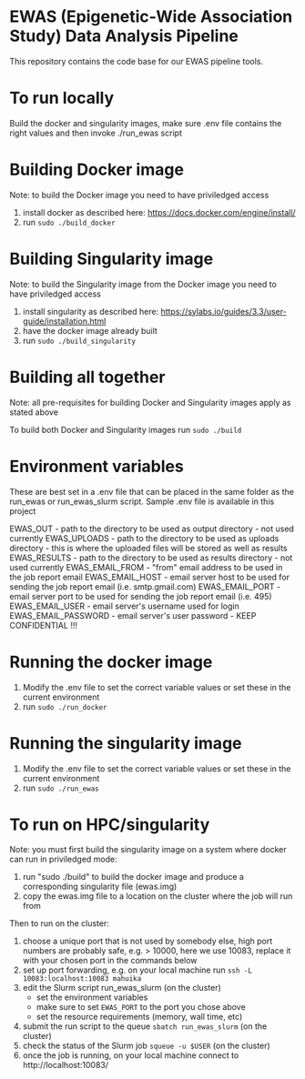 # EWAS (Epigenetic-Wide Association Study)  Data Analysis Pipeline

This repository contains the code base for our EWAS pipeline tools.

# To run locally

Build the docker and singularity images, make sure .env file contains the right values and then invoke ./run_ewas script

# Building Docker image

Note: to build the Docker image you need to have priviledged access

1. install docker as described here: https://docs.docker.com/engine/install/ 
2. run `sudo ./build_docker`

# Building Singularity image

Note: to build the Singularity image from the Docker image you need to have priviledged access

1. install singularity as described here: https://sylabs.io/guides/3.3/user-guide/installation.html
2. have the docker image already built
3. run `sudo ./build_singularity`

# Building all together

Note: all pre-requisites for building Docker and Singularity images apply as stated above

To build both Docker and Singularity images run `sudo ./build`

# Environment variables

These are best set in a .env file that can be placed in the same folder as the run_ewas or run_ewas_slurm script. Sample .env file is available in this project

EWAS_OUT - path to the directory to be used as output directory - not used currently
EWAS_UPLOADS - path to the directory to be used as uploads directory - this is where the uploaded files will be stored as well as results
EWAS_RESULTS - path to the directory to be used as results directory - not used currently
EWAS_EMAIL_FROM - "from" email address to be used in the job report email
EWAS_EMAIL_HOST - email server host to be used for sending the job report email (i.e. smtp.gmail.com)
EWAS_EMAIL_PORT - email server port to be used for sending the job report email (i.e. 495)
EWAS_EMAIL_USER - email server's username used for login
EWAS_EMAIL_PASSWORD - email server's user password - KEEP CONFIDENTIAL !!!

# Running the docker image

1. Modify the .env file to set the correct variable values or set these in the current environment
2. run `sudo ./run_docker`

# Running the singularity image

1. Modify the .env file to set the correct variable values or set these in the current environment
2. run `sudo ./run_ewas`

# To run on HPC/singularity

Note: you must first build the singularity image on a system where docker can run in priviledged mode:

1. run "sudo ./build" to build the docker image and produce a corresponding singularity file (ewas.img) 
2. copy the ewas.img file to a location on the cluster where the job will run from

Then to run on the cluster:

1. choose a unique port that is not used by somebody else, high port numbers are probably safe,
   e.g. > 10000, here we use 10083, replace it with your chosen port in the commands below
2. set up port forwarding, e.g. on your local machine run `ssh -L 10083:localhost:10083 mahuika`
3. edit the Slurm script run_ewas_slurm (on the cluster)
   * set the environment variables
   * make sure to set `EWAS_PORT` to the port you chose above
   * set the resource requirements (memory, wall time, etc)
3. submit the run script to the queue `sbatch run_ewas_slurm` (on the cluster)
4. check the status of the Slurm job `squeue -u $USER` (on the cluster)
5. once the job is running, on your local machine connect to http://localhost:10083/
